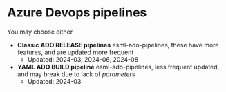 # Azure Devops pipelines
You may choose either 
- **Classic ADO RELEASE pipelines** esml-ado-pipelines, these have more features, and are updated more frequent
    - Updated: 2024-03, 2024-06, 2024-08
- **YAML ADO BUILD pipeline** esml-ado-pipelines, less frequent updated, and may break due to lack of _parameters_
    - Updated: 2024-03